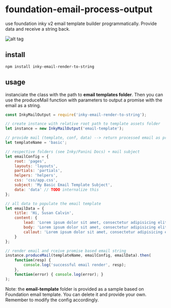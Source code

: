 # foundation-email-process-output
use foundation inky v2 email template builder programmatically. 
Provide data and receive a string back.

![alt tag](https://cloud.githubusercontent.com/assets/14369198/23330631/cc6521da-fb52-11e6-8dd3-e27d62791e76.png)

## install
```console
npm install inky-email-render-to-string
```

## usage
instanciate the class with the path to **email templates folder**. Then you can use the produceMail function with parameters to output a promise with the email as a string.
```javascript
const InkyMailOutput = require('inky-email-render-to-string');

// create instance with relative root path to template assets folder
let instance = new InkyMailOutput('email-template');

// provide mail (template, conf, data) --> return processed email as promise
let templateName = 'basic';

// respective folders (see Inky/Panini Docs) + mail subject
let emailConfig = {
    root: 'pages',
    layouts: 'layouts',
    partials: 'partials',
    helpers: 'helpers',
    css: 'css/app.css',
    subject: 'My Basic Email Template Subject',
    data: 'data' // TODO internalize this
};

// all data to populate the email template
let emailData = {
    title: 'Hi, Susan Calvin',
    content: {
        lead: 'Lorem ipsum dolor sit amet, consectetur adipisicing elit. Magni, iste, amet consequatur a veniam.',
        body: 'Lorem ipsum dolor sit amet, consectetur adipisicing elit. Ut optio nulla et, fugiat. Maiores accusantium nostrum asperiores provident, quam modi ex inventore dolores id aspernatur architecto odio minima perferendis, explicabo. Lorem ipsum dolor sit amet, consectetur adipisicing elit. Minima quos quasi itaque beatae natus fugit provident delectus, magnam laudantium odio corrupti sit quam. Optio aut ut repudiandae velit distinctio asperiores?',
        callout: 'Lorem ipsum dolor sit amet, consectetur adipisicing elit. Reprehenderit repellendus natus, sint ea optio dignissimos asperiores inventore a molestiae dolorum placeat repellat excepturi mollitia ducimus unde doloremque ad, alias eos!'
    }
};

// render email and rceive promise based email string
instance.produceMail(templateName, emailConfig, emailData).then(
    function(resp) { 
        console.log('successful email render', resp); 
    },
    function(error) { console.log(error); }
);
```

Note: the **email-template** folder is provided as a sample based on Foundation email template. You can delete it and provide your own. Remember to modify the config accordingly.